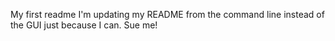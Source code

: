 My first readme
I'm updating my README from the command line instead of the GUI just because I can. Sue me!
